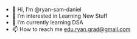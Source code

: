 - 👋 Hi, I’m @ryan-sam-daniel
- 👀 I’m interested in Learning New Stuff
- 🌱 I’m currently learning DSA
- 📫 How to reach me edu.ryan.grad@gmail.com

<!---
ryan-sam-daniel/ryan-sam-daniel is a ✨ special ✨ repository because its `README.md` (this file) appears on your GitHub profile.
You can click the Preview link to take a look at your changes.
--->

